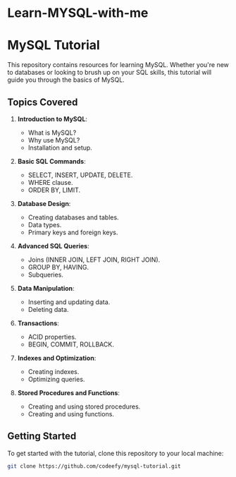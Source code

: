 # Learn-MYSQL-with-me
# MySQL Tutorial

This repository contains resources for learning MySQL. Whether you're new to databases or looking to brush up on your SQL skills, this tutorial will guide you through the basics of MySQL.

## Topics Covered

1. **Introduction to MySQL**:
   - What is MySQL?
   - Why use MySQL?
   - Installation and setup.

2. **Basic SQL Commands**:
   - SELECT, INSERT, UPDATE, DELETE.
   - WHERE clause.
   - ORDER BY, LIMIT.

3. **Database Design**:
   - Creating databases and tables.
   - Data types.
   - Primary keys and foreign keys.

4. **Advanced SQL Queries**:
   - Joins (INNER JOIN, LEFT JOIN, RIGHT JOIN).
   - GROUP BY, HAVING.
   - Subqueries.

5. **Data Manipulation**:
   - Inserting and updating data.
   - Deleting data.

6. **Transactions**:
   - ACID properties.
   - BEGIN, COMMIT, ROLLBACK.

7. **Indexes and Optimization**:
   - Creating indexes.
   - Optimizing queries.

8. **Stored Procedures and Functions**:
   - Creating and using stored procedures.
   - Creating and using functions.

## Getting Started

To get started with the tutorial, clone this repository to your local machine:

```bash
git clone https://github.com/codeefy/mysql-tutorial.git

